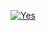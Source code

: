 [![Yes](https://github-readme-stats.vercel.app/api?username=quppyl)](https://github.com/anuraghazra/github-readme-stats)
